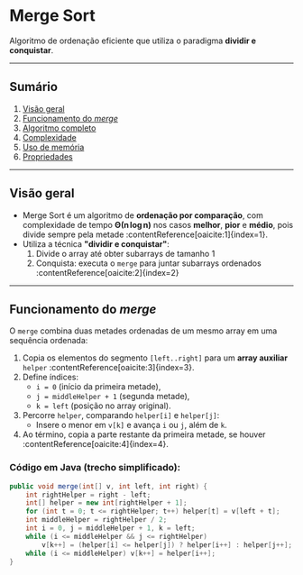 # Merge Sort

Algoritmo de ordenação eficiente que utiliza o paradigma **dividir e conquistar**.

---

## Sumário

1. [Visão geral](#visão-geral)  
2. [Funcionamento do *merge*](#funcionamento-do-merge)  
3. [Algoritmo completo](#algoritmo-completo)  
4. [Complexidade](#complexidade)  
5. [Uso de memória](#uso-de-memória)  
6. [Propriedades](#propriedades)  

---

## Visão geral

- Merge Sort é um algoritmo de **ordenação por comparação**, com complexidade de tempo **Θ(n log n)** nos casos **melhor**, **pior** e **médio**, pois divide sempre pela metade :contentReference[oaicite:1]{index=1}.
- Utiliza a técnica **"dividir e conquistar"**:  
  1. Divide o array até obter subarrays de tamanho 1  
  2. Conquista: executa o `merge` para juntar subarrays ordenados :contentReference[oaicite:2]{index=2}

---

## Funcionamento do *merge*

O `merge` combina duas metades ordenadas de um mesmo array em uma sequência ordenada:

1. Copia os elementos do segmento `[left..right]` para um **array auxiliar** `helper` :contentReference[oaicite:3]{index=3}.
2. Define índices:
   - `i = 0` (início da primeira metade),
   - `j = middleHelper + 1` (segunda metade),
   - `k = left` (posição no array original).
3. Percorre `helper`, comparando `helper[i]` e `helper[j]`:
   - Insere o menor em `v[k]` e avança `i` ou `j`, além de `k`.
4. Ao término, copia a parte restante da primeira metade, se houver :contentReference[oaicite:4]{index=4}.

### Código em Java (trecho simplificado):
```java
public void merge(int[] v, int left, int right) {
    int rightHelper = right - left;
    int[] helper = new int[rightHelper + 1];
    for (int t = 0; t <= rightHelper; t++) helper[t] = v[left + t];
    int middleHelper = rightHelper / 2;
    int i = 0, j = middleHelper + 1, k = left;
    while (i <= middleHelper && j <= rightHelper)
        v[k++] = (helper[i] <= helper[j]) ? helper[i++] : helper[j++];
    while (i <= middleHelper) v[k++] = helper[i++];
}
```